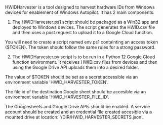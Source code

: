 HWIDHarvester is a tool designed to harvest hardware IDs from Windows devices for enablement of Windows Autopilot. It has 2 main components:

1. The HWIDHarvester.ps1 script should be packaged as a Win32 app and deployed to Windows devices. The script generates the HWID.csv file and then uses a post request to upload it to a Google Cloud function.

You will need to create a script named env.ps1 containting an access token ($TOKEN). The token should follow the same rules for a strong password.

2. The HWIDHarvester.py script is to be run in a Python 12 Google Cloud function environment. It receives HWID.csv files from devices and then using the Google Drive API uploads them into a desired folder.

The value of $TOKEN should be set as a secret accessible via an environment variable 'HWID_HARVESTER_TOKEN'.

The file id of the destination Google sheet should be accesible via an environment variable 'HWID_HARVESTER_FILE_ID'.

The Googlesheets and Google Drive APIs should be enabled. A service account should be created and an credential file created accesible via a mounted drive at location: '/DIR/HWID_HARVESTER_SECRETS.json'.